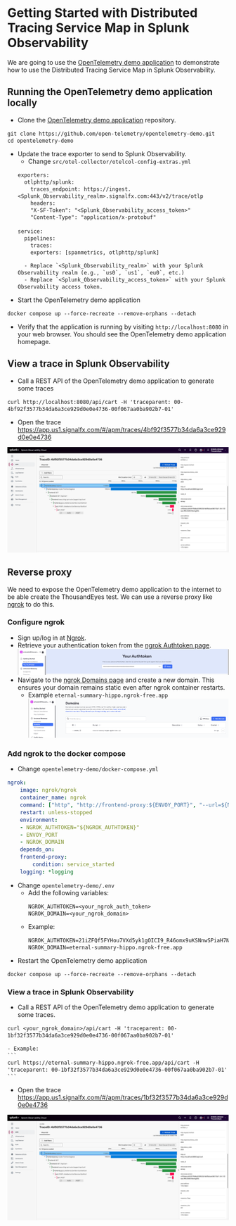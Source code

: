 # Getting Started with Distributed Tracing Service Map in Splunk Observability

We are going to use the [OpenTelemetry demo application](https://opentelemetry.io/docs/demo/) to demonstrate how to use the Distributed Tracing Service Map in Splunk Observability.

## Running the OpenTelemetry demo application locally

- Clone the [OpenTelemetry demo application](https://github.com/open-telemetry/opentelemetry-demo) repository.
```
git clone https://github.com/open-telemetry/opentelemetry-demo.git
cd opentelemetry-demo
```

- Update the trace exporter to send to Splunk Observability.
    - Change `src/otel-collector/otelcol-config-extras.yml`
    ```
    exporters:
      otlphttp/splunk:
        traces_endpoint: https://ingest.<Splunk_Observability_realm>.signalfx.com:443/v2/trace/otlp
        headers:
        "X-SF-Token": "<Splunk_Observability_access_token>"
        "Content-Type": "application/x-protobuf"

    service:
      pipelines:
        traces:
        exporters: [spanmetrics, otlphttp/splunk]
    ```
        - Replace `<Splunk_Observability_realm>` with your Splunk Observability realm (e.g., `us0`, `us1`, `eu0`, etc.)
        - Replace `<Splunk_Observability_access_token>` with your Splunk Observability access token.
- Start the OpenTelemetry demo application
```
docker compose up --force-recreate --remove-orphans --detach
```

- Verify that the application is running by visiting `http://localhost:8080` in your web browser. You should see the OpenTelemetry demo application homepage.

## View a trace in Splunk Observability

- Call a REST API of the OpenTelemetry demo application to generate some traces
```
curl http://localhost:8080/api/cart -H 'traceparent: 00-4bf92f3577b34da6a3ce929d0e0e4736-00f067aa0ba902b7-01'
```
- Open the trace https://app.us1.signalfx.com/#/apm/traces/4bf92f3577b34da6a3ce929d0e0e4736

![trace](../img/splunk_observability/trace.png)

## Reverse proxy

We need to expose the OpenTelemetry demo application to the internet to be able create the ThousandEyes test. We can use a reverse proxy like [ngrok](https://ngrok.com/) to do this.

### Configure ngrok

- Sign up/log in at [Ngrok](https://ngrok.com/signup). 
- Retrieve your authentication token from the [ngrok Authtoken page](https://dashboard.ngrok.com/get-started/your-authtoken). ![Auth](../img/ngrok/auth.png)
- Navigate to the [ngrok Domains page](https://dashboard.ngrok.com/domains) and create a new domain. This ensures your domain remains static even after ngrok container restarts.
  - Example `eternal-summary-hippo.ngrok-free.app` ![domain](../img/ngrok/domain.png)
  
### Add ngrok to the docker compose 

- Change `opentelemetry-demo/docker-compose.yml` 
```yaml
ngrok:
    image: ngrok/ngrok
    container_name: ngrok
    command: ["http", "http://frontend-proxy:${ENVOY_PORT}", "--url=${NGROK_DOMAIN}", "--host-header=${NGROK_DOMAIN}"]
    restart: unless-stopped
    environment:
    - NGROK_AUTHTOKEN="${NGROK_AUTHTOKEN}"
    - ENVOY_PORT
    - NGROK_DOMAIN
    depends_on:
    frontend-proxy:
        condition: service_started
    logging: *logging
```
- Change `opentelemetry-demo/.env`
    - Add the following variables:
        ```env
        NGROK_AUTHTOKEN=<your_ngrok_auth_token>
        NGROK_DOMAIN=<your_ngrok_domain>
        ```
    - Example:
        ```env
        NGROK_AUTHTOKEN=21iZFQf5FYHou7VXd5yk1gOICI9_R46omx9uKSNnwSPiaH7N
        NGROK_DOMAIN=eternal-summary-hippo.ngrok-free.app
        ```
- Restart the OpenTelemetry demo application
```
docker compose up --force-recreate --remove-orphans --detach
```

### View a trace in Splunk Observability

- Call a REST API of the OpenTelemetry demo application to generate some traces.
```
curl <your_ngrok_domain>/api/cart -H 'traceparent: 00-1bf32f3577b34da6a3ce929d0e0e4736-00f067aa0ba902b7-01'
```
    - Example:
    ```
    curl https://eternal-summary-hippo.ngrok-free.app/api/cart -H 'traceparent: 00-1bf32f3577b34da6a3ce929d0e0e4736-00f067aa0ba902b7-01'
    ```
- Open the trace https://app.us1.signalfx.com/#/apm/traces/1bf32f3577b34da6a3ce929d0e0e4736

![trace](../img/splunk_observability/trace.png)